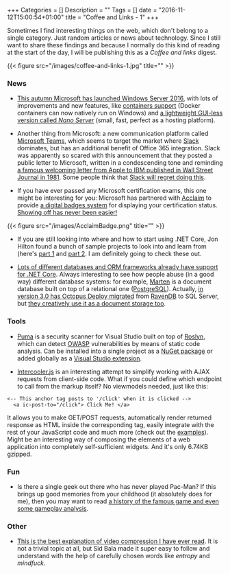 +++
Categories = []
Description = ""
Tags = []
date = "2016-11-12T15:00:54+01:00"
title = "Coffee and Links - 1"
+++

Sometimes I find interesting things on the web, which don't belong to a single category. Just random articles or news about technology. Since I still want to share these findings and because I normally do this kind of reading at the start of the day, I will be publishing this as a *Coffee and links* digest.

{{< figure src="/images/coffee-and-links-1.jpg" title="" >}}

### News

* [This autumn Microsoft has launched Windows Server 2016](https://blogs.technet.microsoft.com/hybridcloud/2016/09/26/announcing-the-launch-of-windows-server-2016/), with lots of improvements and new features, like [containers support](https://blog.docker.com/2016/09/build-your-first-docker-windows-server-container/) (Docker containers can now natively run on Windows) and [a lightweight GUI-less version called *Nano Server*](https://technet.microsoft.com/en-us/windows-server-docs/get-started/getting-started-with-nano-server) (small, fast, perfect as a hosting platform).

* Another thing from Microsoft: a new communication platform called [Microsoft Teams](https://products.office.com/en-us/microsoft-teams/group-chat-software), which seems to target the market where [Slack](https://slack.com/) dominates, but has an additional benefit of Office 365 integration. Slack was apparently so scared with this announcement that they posted a public letter to Microsoft, written in a condescending tone and reminding [a famous welcoming letter from Apple to IBM published in Wall Street Journal in 1981](http://aaplinvestors.net/marketing/seriously/). Some people think that [Slack will regret doing this](http://www.theverge.com/2016/11/3/13504932/slack-microsoft-teams-letter-wtf).

* If you have ever passed any Microsoft certification exams, this one might be interesting for you: Microsoft has partnered with [Acclaim](https://www.youracclaim.com/) to provide [a digital badges system](https://www.microsoft.com/en-us/learning/badges.aspx#mcsa) for displaying your certification status. [Showing off has never been easier!](https://www.youracclaim.com/badges/e7345db9-f7c8-4727-b020-3aeceb39b3d6/public_url)

{{< figure src="/images/AcclaimBadge.png" title="" >}}

* If you are still looking into where and how to start using .NET Core, Jon Hilton found a bunch of sample projects to look into and learn from (here's [part 1](https://jonhilton.net/2016/10/12/learning-dotnet-core-by-example/) and [part 2](https://jonhilton.net/2016/11/03/learn-dot-net-core-by-example-part-ii/). I am definitely going to check these out.

* [Lots of different databases and ORM frameworks already have support for .NET Core](https://blogs.msdn.microsoft.com/dotnet/2016/11/09/net-core-data-access/). Always interesting to see how people abuse (in a good way) different database systems: for example, [Marten](http://dontcodetired.com/blog/post/NET-Document-Databases-with-Marten) is a document database built on top of a relational one ([PostgreSQL](https://www.postgresql.org/)). Actually, [in version 3.0 has Octopus Deploy migrated](https://octopus.com/blog/3.0-switching-to-sql) from [RavenDB](https://ravendb.net/) to SQL Server, but [they creatively use it as a document storage too](https://octopus.com/blog/sql-as-document-store).

### Tools

* [Puma](https://www.pumascan.com/) is a security scanner for Visual Studio built on top of [Roslyn](https://github.com/dotnet/roslyn), which can detect [OWASP](https://www.owasp.org) vulnerabilities by means of static code analysis. Can be installed into a single project as a [NuGet package](https://www.nuget.org/packages/Puma.Security.Rules/) or added globally as a [Visual Studio extension](https://visualstudiogallery.msdn.microsoft.com/80206c43-348b-4a21-9f84-a4d4f0d85007).

* [Intercooler.js](http://intercoolerjs.org/) is an interesting attempt to simplify working with AJAX requests from client-side code. What if you could define which endpoint to call from the markup itself? No viewmodels needed, just like this:
```
<-- This anchor tag posts to '/click' when it is clicked -->
  <a ic-post-to="/click"> Click Me! </a>
```
It allows you to make GET/POST requests, automatically render returned response as HTML inside the corresponding tag, easily integrate with the rest of your JavaScript code and much more (check out the [examples](http://intercoolerjs.org/examples/index.html)). Might be an interesting way of composing the elements of a web application into completely self-sufficient widgets. And it's only 6.74KB gzipped. 

### Fun

* Is there a single geek out there who has never played Pac-Man? If this brings up good memories from your childhood (it absolutely does for me), then you may want to read [a history of the famous game and even some gameplay analysis](http://www.gamasutra.com/view/feature/3938/the_pacman_dossier.php?print=1).

### Other

* [This is the best explanation of video compression I have ever read](https://sidbala.com/h-264-is-magic). It is not a trivial topic at all, but Sid Bala made it super easy to follow and understand with the help of carefully chosen words like *entropy* and *mindfuck*.   
